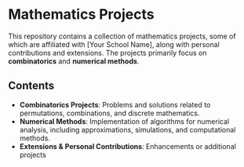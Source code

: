 # Mathematics Projects

This repository contains a collection of mathematics projects, some of which are affiliated with [Your School Name], along with personal contributions and extensions. The projects primarily focus on **combinatorics** and **numerical methods**.

## Contents

- **Combinatorics Projects**: Problems and solutions related to permutations, combinations, and discrete mathematics.
- **Numerical Methods**: Implementation of algorithms for numerical analysis, including approximations, simulations, and computational methods.
- **Extensions & Personal Contributions**: Enhancements or additional projects

